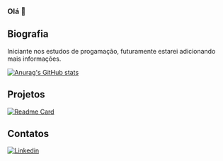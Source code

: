 ### Olá 👋

## Biografia

Iniciante nos estudos de progamação, futuramente estarei adicionando mais informações. 

[![Anurag's GitHub stats](https://github-readme-stats.vercel.app/api?username=pedroeugenio212&theme=dark)](https://github.com/anuraghazra/github-readme-stats)

## Projetos

[![Readme Card](https://github-readme-stats.vercel.app/api/pin/?username=pedroeugenio212&repo=devweekgit.github.io)](https://github.com/anuraghazra/github-readme-stats)

## Contatos

[<img src='https://img.shields.io/badge/LinkedIn-0077B5?style=for-the-badge&logo=linkedin&logoColor=white' alt='Linkedin' heigth='30'>](https://www.linkedin.com/in/pedro-eug%C3%AAnio-852379248/)

